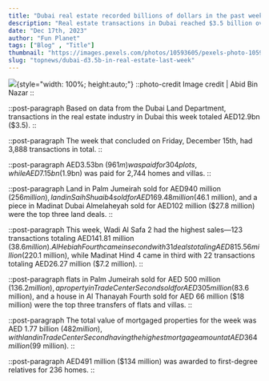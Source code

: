 ```yaml
---
title: "Dubai real estate recorded billions of dollars in the past week"
description: "Real estate transactions in Dubai reached $3.5 billion over the past week, including $136.2 million apartment on the Palm Jumeirah"
date: "Dec 17th, 2023"
author: "Fun Planet"
tags: ["Blog" , "Title"]
thumbnail: "https://images.pexels.com/photos/10593605/pexels-photo-10593605.jpeg?auto=compress&cs=tinysrgb&w=1260&h=750&dpr=2"
slug: "topnews/dubai-d3.5b-in-real-estate-last-week"
---
```

<!-- section -->
![](https://images.pexels.com/photos/10593605/pexels-photo-10593605.jpeg?auto=compress&cs=tinysrgb&w=1260&h=750&dpr=2){style="width: 100%; height:auto;"}
::photo-credit
Image credit | Abid Bin Nazar
::

::post-paragraph
Based on data from the Dubai Land Department, transactions in the real estate industry in Dubai this week totaled AED12.9bn ($3.5).
::

::post-paragraph
The week that concluded on Friday, December 15th, had 3,888 transactions in total.
::

::post-paragraph
AED3.53bn ($961m) was paid for 304 plots, while AED7.15bn ($1.9bn) was paid for 2,744 homes and villas.
::

::post-paragraph
Land in Palm Jumeirah sold for AED940 million ($256 million), land in Saih Shuaib 4 sold for AED169.48 million ($46.1 million), and a piece in Madinat Dubai Almelaheyah sold for AED102 million ($27.8 million) were the top three land deals.
::

::post-paragraph
This week, Wadi Al Safa 2 had the highest sales—123 transactions totaling AED141.81 million ($38.6 million). Al Hebiah Fourth came in second with 31 deals totaling AED815.56 million ($220.1 million), while Madinat Hind 4 came in third with 22 transactions totaling AED26.27 million ($7.2 million).
::

::post-paragraph
flats in Palm Jumeirah sold for AED 500 million ($136.2 million), a property in Trade Center Second sold for AED 305 million ($83.6 million), and a house in Al Thanayah Fourth sold for AED 66 million ($18 million) were the top three transfers of flats and villas.
::

::post-paragraph
The total value of mortgaged properties for the week was AED 1.77 billion ($482 million), with land in Trade Center Second having the highest mortgage amount at AED 364 million ($99 million).
::

::post-paragraph
AED491 million ($134 million) was awarded to first-degree relatives for 236 homes.
::
